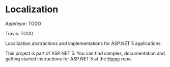 Localization
==========
AppVeyor: TODO

Travis:   TODO

Localization abstractions and implementations for ASP.NET 5 applications.

This project is part of ASP.NET 5. You can find samples, documentation and getting started instructions for ASP.NET 5 at the [Home](https://github.com/aspnet/home) repo.
